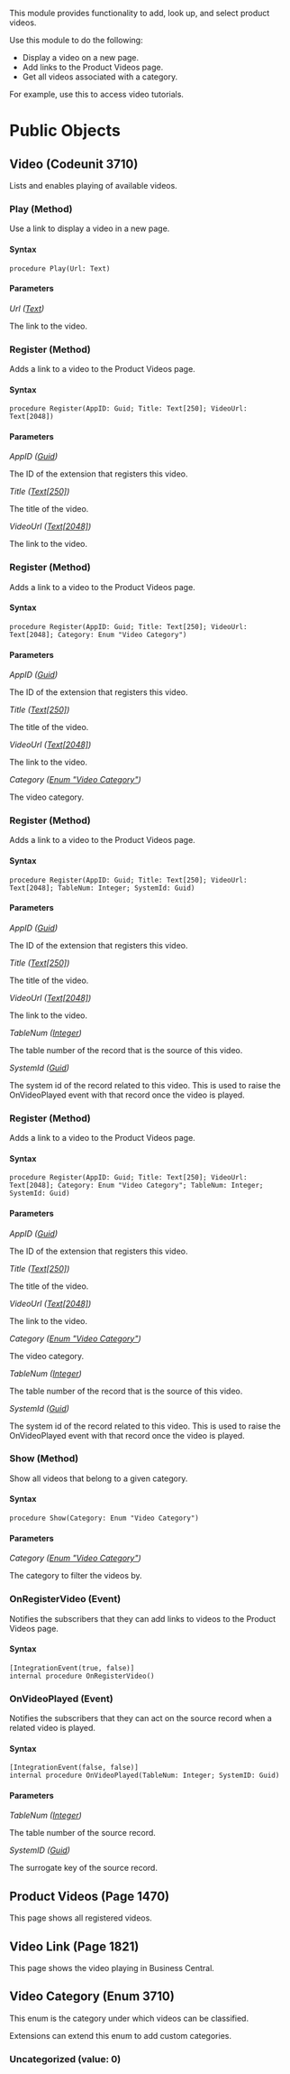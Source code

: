 This module provides functionality to add, look up, and select product videos.

Use this module to do the following:

- Display a video on a new page.
- Add links to the Product Videos page.
- Get all videos associated with a category.

For example, use this to access video tutorials.


# Public Objects
## Video (Codeunit 3710)
 Lists and enables playing of available videos.

### Play (Method) <a name="Play"></a> 
 Use a link to display a video in a new page. 

#### Syntax
```
procedure Play(Url: Text)
```
#### Parameters
*Url ([Text](https://docs.microsoft.com/en-us/dynamics365/business-central/dev-itpro/developer/methods-auto/text/text-data-type))* 

 The link to the video.

### Register (Method) <a name="Register"></a> 
 Adds a link to a video to the Product Videos page. 
 

#### Syntax
```
procedure Register(AppID: Guid; Title: Text[250]; VideoUrl: Text[2048])
```
#### Parameters
*AppID ([Guid](https://docs.microsoft.com/en-us/dynamics365/business-central/dev-itpro/developer/methods-auto/guid/guid-data-type))* 

 The ID of the extension that registers this video.

*Title ([Text[250]](https://docs.microsoft.com/en-us/dynamics365/business-central/dev-itpro/developer/methods-auto/text/text-data-type))* 

 The title of the video.

*VideoUrl ([Text[2048]](https://docs.microsoft.com/en-us/dynamics365/business-central/dev-itpro/developer/methods-auto/text/text-data-type))* 

 The link to the video.

### Register (Method) <a name="Register"></a> 
 Adds a link to a video to the Product Videos page. 
 

#### Syntax
```
procedure Register(AppID: Guid; Title: Text[250]; VideoUrl: Text[2048]; Category: Enum "Video Category")
```
#### Parameters
*AppID ([Guid](https://docs.microsoft.com/en-us/dynamics365/business-central/dev-itpro/developer/methods-auto/guid/guid-data-type))* 

 The ID of the extension that registers this video.

*Title ([Text[250]](https://docs.microsoft.com/en-us/dynamics365/business-central/dev-itpro/developer/methods-auto/text/text-data-type))* 

 The title of the video.

*VideoUrl ([Text[2048]](https://docs.microsoft.com/en-us/dynamics365/business-central/dev-itpro/developer/methods-auto/text/text-data-type))* 

 The link to the video.

*Category ([Enum "Video Category"]())* 

 The video category.

### Register (Method) <a name="Register"></a> 
 Adds a link to a video to the Product Videos page. 
 

#### Syntax
```
procedure Register(AppID: Guid; Title: Text[250]; VideoUrl: Text[2048]; TableNum: Integer; SystemId: Guid)
```
#### Parameters
*AppID ([Guid](https://docs.microsoft.com/en-us/dynamics365/business-central/dev-itpro/developer/methods-auto/guid/guid-data-type))* 

 The ID of the extension that registers this video.

*Title ([Text[250]](https://docs.microsoft.com/en-us/dynamics365/business-central/dev-itpro/developer/methods-auto/text/text-data-type))* 

 The title of the video.

*VideoUrl ([Text[2048]](https://docs.microsoft.com/en-us/dynamics365/business-central/dev-itpro/developer/methods-auto/text/text-data-type))* 

 The link to the video.

*TableNum ([Integer](https://docs.microsoft.com/en-us/dynamics365/business-central/dev-itpro/developer/methods-auto/integer/integer-data-type))* 

 The table number of the record that is the source of this video.

*SystemId ([Guid](https://docs.microsoft.com/en-us/dynamics365/business-central/dev-itpro/developer/methods-auto/guid/guid-data-type))* 

 The system id of the record related to this video. This is 
 used to raise the OnVideoPlayed event with that record once the video is 
 played.

### Register (Method) <a name="Register"></a> 
 Adds a link to a video to the Product Videos page. 
 

#### Syntax
```
procedure Register(AppID: Guid; Title: Text[250]; VideoUrl: Text[2048]; Category: Enum "Video Category"; TableNum: Integer; SystemId: Guid)
```
#### Parameters
*AppID ([Guid](https://docs.microsoft.com/en-us/dynamics365/business-central/dev-itpro/developer/methods-auto/guid/guid-data-type))* 

 The ID of the extension that registers this video.

*Title ([Text[250]](https://docs.microsoft.com/en-us/dynamics365/business-central/dev-itpro/developer/methods-auto/text/text-data-type))* 

 The title of the video.

*VideoUrl ([Text[2048]](https://docs.microsoft.com/en-us/dynamics365/business-central/dev-itpro/developer/methods-auto/text/text-data-type))* 

 The link to the video.

*Category ([Enum "Video Category"]())* 

 The video category.

*TableNum ([Integer](https://docs.microsoft.com/en-us/dynamics365/business-central/dev-itpro/developer/methods-auto/integer/integer-data-type))* 

 The table number of the record that is the source of this video.

*SystemId ([Guid](https://docs.microsoft.com/en-us/dynamics365/business-central/dev-itpro/developer/methods-auto/guid/guid-data-type))* 

 The system id of the record related to this video. This is 
 used to raise the OnVideoPlayed event with that record once the video is 
 played.

### Show (Method) <a name="Show"></a> 

 Show all videos that belong to a given category.
 

#### Syntax
```
procedure Show(Category: Enum "Video Category")
```
#### Parameters
*Category ([Enum "Video Category"]())* 

The category to filter the videos by.

### OnRegisterVideo (Event) <a name="OnRegisterVideo"></a> 
 Notifies the subscribers that they can add links to videos to the Product Videos page.

#### Syntax
```
[IntegrationEvent(true, false)]
internal procedure OnRegisterVideo()
```
### OnVideoPlayed (Event) <a name="OnVideoPlayed"></a> 
 Notifies the subscribers that they can act on the source record when a related video is played.

#### Syntax
```
[IntegrationEvent(false, false)]
internal procedure OnVideoPlayed(TableNum: Integer; SystemID: Guid)
```
#### Parameters
*TableNum ([Integer](https://docs.microsoft.com/en-us/dynamics365/business-central/dev-itpro/developer/methods-auto/integer/integer-data-type))* 

The table number of the source record.

*SystemID ([Guid](https://docs.microsoft.com/en-us/dynamics365/business-central/dev-itpro/developer/methods-auto/guid/guid-data-type))* 

The surrogate key of the source record.


## Product Videos (Page 1470)
This page shows all registered videos.


## Video Link (Page 1821)
This page shows the video playing in Business Central.


## Video Category (Enum 3710)
This enum is the category under which videos can be classified.

Extensions can extend this enum to add custom categories.

### Uncategorized (value: 0)

